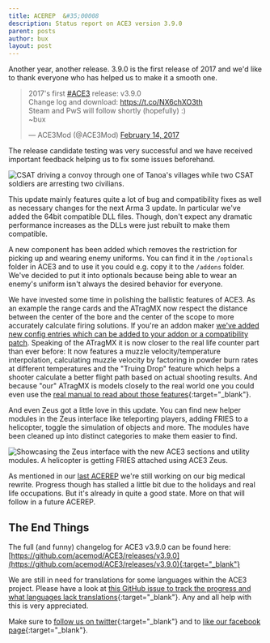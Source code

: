 ```yaml
---
title: ACEREP  &#35;00008
description: Status report on ACE3 version 3.9.0
parent: posts
author: bux
layout: post
---
```


Another year, another release. 3.9.0 is the first release of 2017 and we'd like to thank everyone who has helped us to make it a smooth one.

<!--more-->

<blockquote class="twitter-tweet" data-lang="en"><p lang="en" dir="ltr">2017&#39;s first <a href="https://twitter.com/hashtag/ACE3?src=hash">#ACE3</a> release: v3.9.0<br>Change log and download: <a href="https://t.co/NX6chXO3th">https://t.co/NX6chXO3th</a><br>Steam and PwS will follow shortly (hopefully) :)<br>~bux</p>&mdash; ACE3Mod (@ACE3Mod) <a href="https://twitter.com/ACE3Mod/status/831616907585400832">February 14, 2017</a></blockquote>
<script async src="//platform.twitter.com/widgets.js" charset="utf-8"></script>

The release candidate testing was very successful and we have received important feedback helping us to fix some issues beforehand.

<div class="row">
    <div class="small-12 columns">
        <img src="{{site.baseUrl}}/img/news/170223_csatconvoy.jpg" alt="CSAT driving a convoy through one of Tanoa's villages while two CSAT soldiers are arresting two civilians."/>
    </div>
</div>

This update mainly features quite a lot of bug and compatibility fixes as well as necessary changes for the next Arma 3 update. In particular we've added the 64bit compatible DLL files. Though, don't expect any dramatic performance increases as the DLLs were just rebuilt to make them compatible.

A new component has been added which removes the restriction for picking up and wearing enemy uniforms. You can find it in the `/optionals` folder in ACE3 and to use it you could e.g. copy it to the `/addons` folder. We've decided to put it into optionals because being able to wear an enemy's uniform isn't always the desired behavior for everyone.

We have invested some time in polishing the ballistic features of ACE3. As an example the range cards and the ATragMX now respect the distance between the center of the bore and the center of the scope to more accurately calculate firing solutions. If you're an addon maker [we've added new config entries which can be added to your addon or a compatibility patch](/wiki/framework/scopes-framework.html).
Speaking of the ATragMX it is now closer to the real life counter part than ever before: It now features a muzzle velocity/temperature interpolation, calculating muzzle velocity by factoring in powder burn rates at different temperatures and the "Truing Drop" feature which helps a shooter calculate a better flight path based on actual shooting results. And because "our" ATragMX is models closely to the real world one you could even use the [real manual to read about those features](https://www.horusvision.com/download/manual_Horus_ATrag-v385.pdf){:target="_blank"}.

And even Zeus got a little love in this update. You can find new helper modules in the Zeus interface like teleporting players, adding FRIES to a helicopter, toggle the simulation of objects and more. The modules have been cleaned up into distinct categories to make them easier to find.

<div class="row">
    <div class="small-12 columns">
        <img src="{{site.baseUrl}}/img/news/170223_Zeus.jpg" alt="Showcasing the Zeus interface with the new ACE3 sections and utility modules. A helicopter is getting FRIES attached using ACE3 Zeus."/>
    </div>
</div>

As mentioned in our [last ACEREP](2016/11/04/ace3-version381.html) we're still working on our big medical rewrite. Progress though has stalled a little bit due to the holidays and real life occupations. But it's already in quite a good state. More on that will follow in a future ACEREP.

## The End Things

The full (and funny) changelog for ACE3 v3.9.0 can be found here: [https://github.com/acemod/ACE3/releases/v3.9.0](https://github.com/acemod/ACE3/releases/v3.9.0){:target="_blank"}

We are still in need for translations for some languages within the ACE3 project. Please have a look at [this GitHub issue to track the progress and what languages lack translations](https://github.com/acemod/ACE3/issues/367){:target="_blank"}. Any and all help with this is very appreciated.

Make sure to [follow us on twitter](https://twitter.com/intent/follow?screen_name=ace3mod&tw_p=followbutton){:target="_blank"} and to [like our facebook page](https://www.facebook.com/ACE3Mod/){:target="_blank"}.
